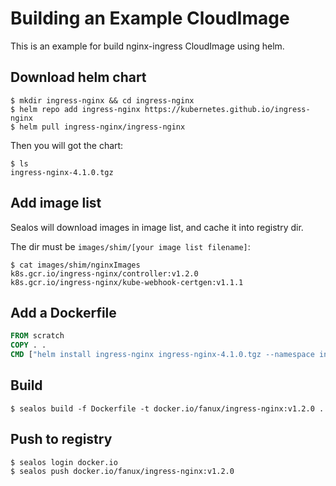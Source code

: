 # Building an Example CloudImage

This is an example for build nginx-ingress CloudImage using helm.

## Download helm chart

```shell
$ mkdir ingress-nginx && cd ingress-nginx
$ helm repo add ingress-nginx https://kubernetes.github.io/ingress-nginx
$ helm pull ingress-nginx/ingress-nginx
```

Then you will got the chart:

```shell
$ ls
ingress-nginx-4.1.0.tgz
```

## Add image list

Sealos will download images in image list, and cache it into registry dir.

The dir must be `images/shim/[your image list filename]`:

```shell
$ cat images/shim/nginxImages
k8s.gcr.io/ingress-nginx/controller:v1.2.0
k8s.gcr.io/ingress-nginx/kube-webhook-certgen:v1.1.1
```

## Add a Dockerfile

```Dockerfile
FROM scratch
COPY . .
CMD ["helm install ingress-nginx ingress-nginx-4.1.0.tgz --namespace ingress-nginx --create-namespace"]
```

## Build

```shell
$ sealos build -f Dockerfile -t docker.io/fanux/ingress-nginx:v1.2.0 .
```

## Push to registry

```shell
$ sealos login docker.io
$ sealos push docker.io/fanux/ingress-nginx:v1.2.0
```
